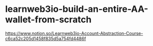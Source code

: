 # learnweb3io-build-an-entire-AA-wallet-from-scratch




https://www.notion.so/Learnweb3io-Account-Abstraction-Course-c6ca52c205d1458f835d5a754fd4486f